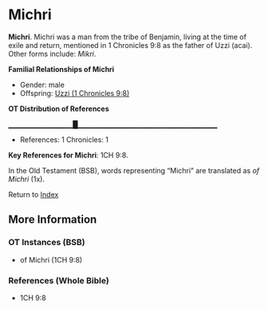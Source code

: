 # Michri
**Michri**. 
Michri was a man from the tribe of Benjamin, living at the time of exile and return, mentioned in 1 Chronicles 9:8 as the father of Uzzi (acai). 
Other forms include: 
*Mikri*. 




**Familial Relationships of Michri**


* Gender: male
* Offspring: [Uzzi (1 Chronicles 9:8)](Uzzi.4.md)


**OT Distribution of References**

▁▁▁▁▁▁▁▁▁▁▁▁█▁▁▁▁▁▁▁▁▁▁▁▁▁▁▁▁▁▁▁▁▁▁▁▁▁▁
* References: 1 Chronicles: 1



**Key References for Michri**: 
1CH 9:8. 


In the Old Testament (BSB), words representing “Michri” are translated as 
*of Michri* (1x). 




Return to [Index](00-Index.md)

## More Information

### OT Instances (BSB)

* of Michri (1CH 9:8)



### References (Whole Bible)

* 1CH 9:8



